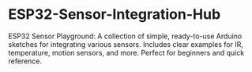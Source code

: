 # ESP32-Sensor-Integration-Hub
ESP32 Sensor Playground: A collection of simple, ready-to-use Arduino sketches for integrating various sensors. Includes clear examples for IR, temperature, motion sensors, and more. Perfect for beginners and quick reference.
